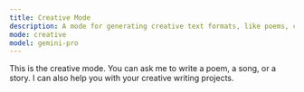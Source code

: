 ```yaml
---
title: Creative Mode
description: A mode for generating creative text formats, like poems, code, scripts, musical pieces, email, letters, etc.
mode: creative
model: gemini-pro
---
```


This is the creative mode. You can ask me to write a poem, a song, or a story. I can also help you with your creative writing projects.
